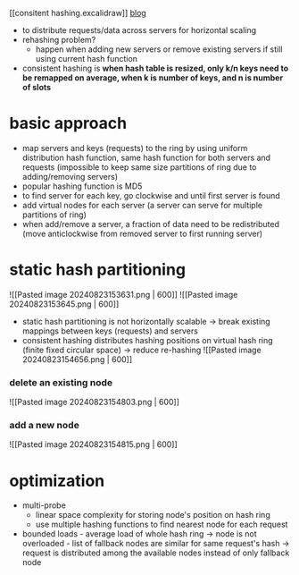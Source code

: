 [[consitent hashing.excalidraw]]
[blog](https://highscalability.com/consistent-hashing-algorithm/)
- to distribute requests/data across servers for horizontal scaling
- rehashing problem?
	- happen when adding new servers or remove existing servers if still using current hash function
- consistent hashing is **when hash table is resized, only k/n keys need to be remapped on average, when k is number of keys, and n is number of slots**

# basic approach
- map servers and keys (requests) to the ring by using uniform distribution hash function, same hash function for both servers and requests (impossible to keep same size partitions of ring due to adding/removing servers)
- popular hashing function is MD5
- to find server for each key, go clockwise and until first server is found
- add virtual nodes for each server (a server can serve for multiple partitions of ring)
- when add/remove a server, a fraction of data need to be redistributed (move anticlockwise from removed server to first running server)

# static hash partitioning
![[Pasted image 20240823153631.png | 600]]
![[Pasted image 20240823153645.png | 600]]
- static hash partitioning is not horizontally scalable -> break existing mappings between keys (requests) and servers
- consistent hashing distributes hashing positions on virtual hash ring (finite fixed circular space) -> reduce re-hashing
![[Pasted image 20240823154656.png | 600]]
### delete an existing node
![[Pasted image 20240823154803.png | 600]]
### add a new node
![[Pasted image 20240823154815.png | 600]]
# optimization
- multi-probe
	- linear space complexity for storing node's position on hash ring
	- use multiple hashing functions to find nearest node for each request
- bounded loads
		- average load of whole hash ring -> node is not overloaded
		- list of fallback nodes are similar for same request's hash -> request is distributed among the available nodes instead of only fallback node